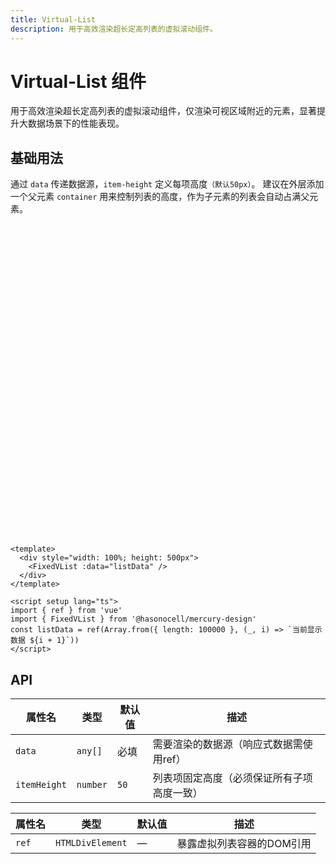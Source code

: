 ```yaml
---
title: Virtual-List
description: 用于高效渲染超长定高列表的虚拟滚动组件。
---
```


<script setup> 
import FixedVList from '../../src/components/Virtual-List/FixedVList.vue' 
import { ref } from 'vue'

const listData = ref(Array.from({ length: 10000 }, (_, i) => `当前显示数据 ${i + 1}`))
</script>

# Virtual-List 组件

用于高效渲染超长定高列表的虚拟滚动组件，仅渲染可视区域附近的元素，显著提升大数据场景下的性能表现。

## 基础用法

通过 `data` 传递数据源，`item-height` 定义每项高度`（默认50px）`。
建议在外层添加一个父元素 `container` 用来控制列表的高度，作为子元素的列表会自动占满父元素。

<div style="width: 100%; height: 500px">
<FixedVList :data="listData"/>
</div>

```vue
<template>
  <div style="width: 100%; height: 500px">
    <FixedVList :data="listData" />
  </div>
</template>

<script setup lang="ts">
import { ref } from 'vue'
import { FixedVList } from '@hasonocell/mercury-design'
const listData = ref(Array.from({ length: 100000 }, (_, i) => `当前显示数据 ${i + 1}`))
</script>
```

## API

| 属性名       | 类型     | 默认值 | 描述                                       |
| ------------ | -------- | ------ | ------------------------------------------ |
| `data`       | `any[]`  | 必填   | 需要渲染的数据源（响应式数据需使用ref）    |
| `itemHeight` | `number` | `50`   | 列表项固定高度（必须保证所有子项高度一致） |

| 属性名 | 类型             | 默认值 | 描述                      |
| ------ | ---------------- | ------ | ------------------------- |
| `ref`  | `HTMLDivElement` | —      | 暴露虚拟列表容器的DOM引用 |
